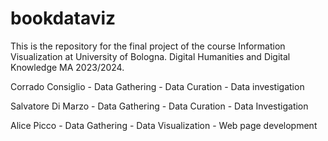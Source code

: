# bookdataviz
This is the repository for the final project of the course Information Visualization at University of Bologna. Digital Humanities and Digital Knowledge MA 2023/2024.

Corrado Consiglio - Data Gathering - Data Curation - Data investigation

Salvatore Di Marzo - Data Gathering - Data Curation - Data Investigation

Alice Picco - Data Gathering - Data Visualization - Web page development
